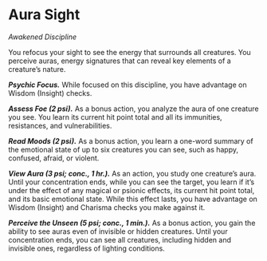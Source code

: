 # Aura Sight
*Awakened Discipline*

You refocus your sight to see the energy that surrounds all creatures. You perceive auras, energy signatures that can reveal key elements of a creature’s nature.

***Psychic Focus.*** While focused on this discipline, you have advantage on Wisdom (Insight) checks.

***Assess Foe (2 psi).*** As a bonus action, you analyze the aura of one creature you see. You learn its current hit point total and all its immunities, resistances, and vulnerabilities.

***Read Moods (2 psi).*** As a bonus action, you learn a one-word summary of the emotional state of up to six creatures you can see, such as happy, confused, afraid, or violent.

***View Aura (3 psi; conc., 1 hr.).*** As an action, you study one creature’s aura. Until your concentration ends, while you can see the target, you learn if it’s under the effect of any magical or psionic effects, its current hit point total, and its basic emotional state. While this effect lasts, you have advantage on Wisdom (Insight) and Charisma checks you make against it.

***Perceive the Unseen (5 psi; conc., 1 min.).*** As a bonus action, you gain the ability to see auras even of invisible or hidden creatures. Until your concentration ends, you can see all creatures, including hidden and invisible ones, regardless of lighting conditions.
